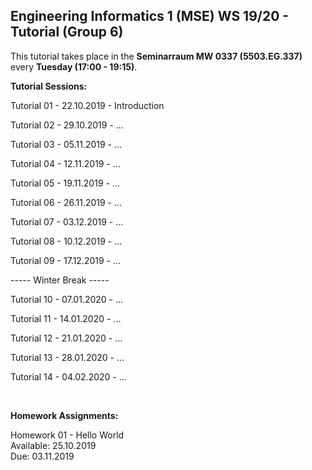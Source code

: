 ## Engineering Informatics 1 (MSE) WS 19/20 - Tutorial (Group 6)

This tutorial takes place in the **Seminarraum MW 0337 (5503.EG.337)** 
every **Tuesday (17:00 - 19:15)**.

**Tutorial Sessions:**

Tutorial 01 - 22.10.2019 - Introduction

Tutorial 02 - 29.10.2019 - ...

Tutorial 03 - 05.11.2019 - ...

Tutorial 04 - 12.11.2019 - ...

Tutorial 05 - 19.11.2019 - ...

Tutorial 06 - 26.11.2019 - ...

Tutorial 07 - 03.12.2019 - ...

Tutorial 08 - 10.12.2019 - ...

Tutorial 09 - 17.12.2019 - ...

----- Winter Break -----

Tutorial 10 - 07.01.2020 - ...

Tutorial 11 - 14.01.2020 - ...

Tutorial 12 - 21.01.2020 - ...

Tutorial 13 - 28.01.2020 - ...

Tutorial 14 - 04.02.2020 - ...


<br/>

**Homework Assignments:**

Homework 01 -  Hello World <br/>
Available: 25.10.2019 <br/>
Due: 03.11.2019



